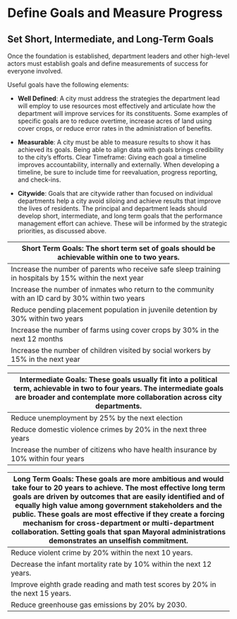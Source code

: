# Define Goals and Measure Progress

## Set Short, Intermediate, and Long-Term Goals

Once the foundation is established, department leaders and other high-level actors must establish goals and define measurements of success for everyone involved.

Useful goals have the following elements:

* **Well Defined**: A city must address the strategies the department lead will employ to use resources most effectively and articulate how the department will improve services for its constituents. Some examples of specific goals are to reduce overtime, increase acres of land using cover crops, or reduce error rates in the administration of benefits.

* **Measurable**: A city must be able to measure results to show it has achieved its goals. Being able to align data with goals brings credibility to the city’s efforts.
Clear Timeframe: Giving each goal a timeline improves accountability, internally and externally. When developing a timeline, be sure to include time for reevaluation, progress reporting, and check-ins.

* **Citywide**: Goals that are citywide rather than focused on individual departments help a city avoid siloing and achieve results that improve the lives of residents.
The principal and department leads should develop short, intermediate, and long term goals that the performance management effort can achieve. These will be informed by the strategic priorities, as discussed above.

| Short Term Goals: The short term set of goals should be achievable within one to two years. |
| --- |
| Increase the number of parents who receive safe sleep training in hospitals by 15% within the next year |
| Increase the number of inmates who return to the community with an ID card by 30% within two years |
| Reduce pending placement population in juvenile detention by 30% within two years |
| Increase the number of farms using cover crops by 30% in the next 12 months |
| Increase the number of children visited by social workers by 15% in the next year |


| Intermediate Goals: These goals usually fit into a political term, achievable in two to four years. The intermediate goals are broader and contemplate more collaboration across city departments. |
| --- |
| Reduce unemployment by 25% by the next election |
| Reduce domestic violence crimes by 20% in the next three years |
| Increase the number of citizens who have health insurance by 10% within four years |

| Long Term Goals: These goals are more ambitious and would take four to 20 years to achieve. The most effective long term goals are driven by outcomes that are easily identified and of equally high value among government stakeholders and the public. These goals are most effective if they create a forcing mechanism for cross-department or multi-department collaboration. Setting goals that span Mayoral administrations demonstrates an unselfish commitment. |
| --- |
| Reduce violent crime by 20% within the next 10 years. |
| Decrease the infant mortality rate by 10% within the next 12 years. |
| Improve eighth grade reading and math test scores by 20% in the next 15 years. |
| Reduce greenhouse gas emissions by 20% by 2030. |

